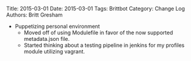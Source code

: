 Title: 2015-03-01
Date: 2015-03-01
Tags: Brittbot
Category: Change Log
Authors: Britt Gresham

* Puppetizing personal environment
    * Moved off of using Modulefile in favor of the now supported metadata.json
      file.
    * Started thinking about a testing pipeline in jenkins for my profiles
      module utilizing vagrant.
